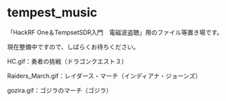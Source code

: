 # tempest_music

「HackRF One＆TempsetSDR入門　電磁波盗聴」用のファイル等置き場です。

現在整備中ですので、しばらくお待ちください。

HC.gif：勇者の挑戦（ドラゴンクエスト３）

Raiders_March.gif：レイダース・マーチ（インディアナ・ジョーンズ）

gozira.gif：ゴジラのマーチ（ゴジラ）
